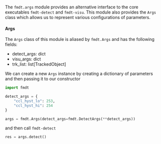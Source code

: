 The `fmdt.args` module provides an alternative interface to the core executables 
`fmdt-detect` and `fmdt-visu`. This module also provides the `Args` class which 
allows us to represent various configurations of parameters.

#### Args

The `Args` class of this module is aliased by `fmdt.Args` and has the following 
fields:

- detect_args:   dict
- visu_args:     dict
- trk_list:      list[TrackedObject] 

We can create a new `Args` instance by creating a dictionary of parameters and 
then passing it to our constructor

```Python
import fmdt

detect_args = {
    "ccl_hyst_lo": 253,
    "ccl_hyst_hi": 254
}

args = fmdt.Args(detect_args=fmdt.DetectArgs(**detect_args))
```

and then call `fmdt-detect`

```Python
res = args.detect()
```